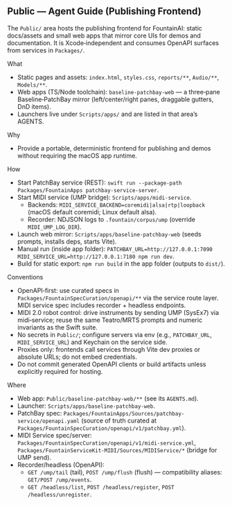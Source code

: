 ## Public — Agent Guide (Publishing Frontend)

The `Public/` area hosts the publishing frontend for FountainAI: static docs/assets and small web apps that mirror core UIs for demos and documentation. It is Xcode‑independent and consumes OpenAPI surfaces from services in `Packages/`.

What
- Static pages and assets: `index.html`, `styles.css`, `reports/**`, `Audio/**`, `Models/**`.
- Web apps (TS/Node toolchain): `baseline-patchbay-web` — a three‑pane Baseline‑PatchBay mirror (left/center/right panes, draggable gutters, DnD items).
- Launchers live under `Scripts/apps/` and are listed in that area’s AGENTS.

Why
- Provide a portable, deterministic frontend for publishing and demos without requiring the macOS app runtime.

How
- Start PatchBay service (REST): `swift run --package-path Packages/FountainApps patchbay-service-server`.
- Start MIDI service (UMP bridge): `Scripts/apps/midi-service`.
  - Backends: `MIDI_SERVICE_BACKEND=coremidi|alsa|rtp|loopback` (macOS default coremidi; Linux default alsa).
  - Recorder: NDJSON logs to `.fountain/corpus/ump` (override `MIDI_UMP_LOG_DIR`).
- Launch web mirror: `Scripts/apps/baseline-patchbay-web` (seeds prompts, installs deps, starts Vite).
- Manual run (inside app folder): `PATCHBAY_URL=http://127.0.0.1:7090 MIDI_SERVICE_URL=http://127.0.0.1:7180 npm run dev`.
- Build for static export: `npm run build` in the app folder (outputs to `dist/`).

Conventions
- OpenAPI‑first: use curated specs in `Packages/FountainSpecCuration/openapi/**` via the service route layer. MIDI service spec includes recorder + headless endpoints.
- MIDI 2.0 robot control: drive instruments by sending UMP (SysEx7) via midi‑service; reuse the same Teatro/MRTS prompts and numeric invariants as the Swift suite.
- No secrets in `Public/`; configure servers via env (e.g., `PATCHBAY_URL`, `MIDI_SERVICE_URL`) and Keychain on the service side.
- Proxies only: frontends call services through Vite dev proxies or absolute URLs; do not embed credentials.
- Do not commit generated OpenAPI clients or build artifacts unless explicitly required for hosting.

Where
- Web app: `Public/baseline-patchbay-web/**` (see its `AGENTS.md`).
- Launcher: `Scripts/apps/baseline-patchbay-web`.
- PatchBay spec: `Packages/FountainApps/Sources/patchbay-service/openapi.yaml` (source of truth curated at `Packages/FountainSpecCuration/openapi/v1/patchbay.yml`).
- MIDI Service spec/server: `Packages/FountainSpecCuration/openapi/v1/midi-service.yml`, `Packages/FountainServiceKit-MIDI/Sources/MIDIService/*` (bridge for UMP send).
- Recorder/headless (OpenAPI):
  - `GET /ump/tail` (tail), `POST /ump/flush` (flush) — compatibility aliases: `GET/POST /ump/events`.
  - `GET /headless/list`, `POST /headless/register`, `POST /headless/unregister`.
